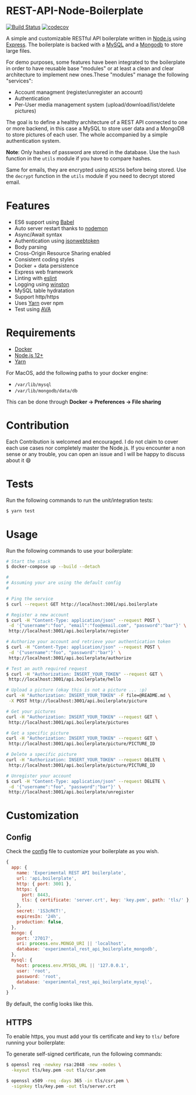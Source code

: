 # REST-API-Node-Boilerplate


[![Build Status](https://travis-ci.org/TommyStarK/REST-API-Node-Boilerplate.svg?branch=master)](https://travis-ci.org/TommyStarK/REST-API-Node-Boilerplate) [![codecov](https://codecov.io/gh/TommyStarK/REST-API-Node-Boilerplate/branch/master/graph/badge.svg)](https://codecov.io/gh/TommyStarK/REST-API-Node-Boilerplate)


A simple and customizable RESTful API boilerplate written in [Node.js](https://nodejs.org/en/) using [Express](https://expressjs.com/). The boilerplate is backed with a [MySQL](https://www.mysql.com/) and a [Mongodb](https://www.mongodb.com/) to store large files.

For demo purposes, some features have been integrated to the boilerplate in order to have reusable base "modules" or at least a clean and clear architecture to implement new ones.These "modules" manage the following "services":

- Account managment (register/unregister an account)
- Authentication
- Per-User media management system (upload/download/list/delete pictures)

The goal is to define a healthy architecture of a REST API connected to one or more backend, in this case a MySQL to store user data and a MongoDB to store pictures of each user. The whole accompanied by a simple authentication system.

**Note**: Only hashes of password are stored in the database. Use the `hash` function in the
`utils` module if you have to compare hashes.

Same for emails, they are encrypted using `AES256` before being stored. Use the `decrypt`
function in the `utils` module if you need to decrypt stored email.

# Features

- ES6 support using [Babel](https://babeljs.io/)
- Auto server restart thanks to [nodemon](https://github.com/remy/nodemon)
- Async/Await syntax
- Authentication using [jsonwebtoken](https://jwt.io/)
- Body parsing
- Cross-Origin Resource Sharing enabled
- Consistent coding styles
- Docker + data persistence
- Express web framework
- Linting with [eslint](https://eslint.org/)
- Logging using [winston](https://github.com/winstonjs/winston)
- MySQL table hydratation
- Support http/https
- Uses [Yarn](https://yarnpkg.com/en/) over npm
- Test using [AVA](https://github.com/avajs/ava)



# Requirements

- [Docker](https://www.docker.com)
- [Node.js 12+](https://nodejs.org/en/)
- [Yarn](https://yarnpkg.com/)


For MacOS, add the following paths to your docker engine:

- `/var/lib/mysql`
- `/var/lib/mongodb/data/db`

This can be done through **Docker -> Preferences -> File sharing**


# Contribution

Each Contribution is welcomed and encouraged. I do not claim to cover each use cases nor completely master the Node.js. If you encounter a non sense or any trouble, you can open an issue and I will be happy to discuss about it :smile:



# Tests

Run the following commands to run the unit/integration tests:

 ```bash
$ yarn test
 ```



# Usage

Run the following commands to use your boilerplate:

 ```bash
# Start the stack
$ docker-compose up --build --detach

#
# Assuming your are using the default config
#

# Ping the service
$ curl --request GET http://localhost:3001/api.boilerplate

# Register a new account
$ curl -H "Content-Type: application/json" --request POST \
  -d '{"username":"foo", "email":"foo@email.com", "password":"bar"}' \
  http://localhost:3001/api.boilerplate/register

# Authorize your account and retrieve your authentication token
$ curl -H "Content-Type: application/json" --request POST \
  -d '{"username":"foo", "password":"bar"}' \
  http://localhost:3001/api.boilerplate/authorize

# Test an auth required request
$ curl -H "Authorization: INSERT_YOUR_TOKEN" --request GET \
  http://localhost:3001/api.boilerplate/hello

# Upload a picture (okay this is not a picture ... :p)
curl -H "Authorization: INSERT_YOUR_TOKEN" -F file=@README.md \
  -X POST http://localhost:3001/api.boilerplate/picture

# Get your pictures
curl -H "Authorization: INSERT_YOUR_TOKEN" --request GET \
  http://localhost:3001/api.boilerplate/pictures

# Get a specific picture
curl -H "Authorization: INSERT_YOUR_TOKEN" --request GET \
  http://localhost:3001/api.boilerplate/picture/PICTURE_ID

# Delete a specific picture
curl -H "Authorization: INSERT_YOUR_TOKEN" --request DELETE \
  http://localhost:3001/api.boilerplate/picture/PICTURE_ID

# Unregister your account
$ curl -H "Content-Type: application/json" --request DELETE \
  -d '{"username":"foo", "password":"bar"}' \
  http://localhost:3001/api.boilerplate/unregister
 ```



# Customization

## Config
Check the [config](https://github.com/TommyStarK/REST-API-Node-Boilerplate/blob/master/server/config/index.js) file to customize your boilerplate as you wish.

  ```js
  {
    app: {
      name: 'Experimental REST API boilerplate',
      url: 'api.boilerplate',
      http: { port: 3001 },
      https: {
        port: 8443,
        tls: { certificate: 'server.crt', key: 'key.pem', path: 'tls/' },
      },
      secret: '1S3cR€T!',
      expiresIn: '24h',
      production: false,
    },
    mongo: {
      port: '27017',
      uri: process.env.MONGO_URI || 'localhost',
      database: 'experimental_rest_api_boilerplate_mongodb',
    },
    mysql: {
      host: process.env.MYSQL_URL || '127.0.0.1',
      user: 'root',
      password: 'root',
      database: 'experimental_rest_api_boilerplate_mysql',
    },
  }
  ```

By default, the config looks like this.


## HTTPS

To enable https, you must add your tls certificate and key to `tls/` before running your boilerplate:

To generate self-signed certificate, run the following commands:
```bash
$ openssl req -newkey rsa:2048 -new -nodes \
  -keyout tls/key.pem -out tls/csr.pem

$ openssl x509 -req -days 365 -in tls/csr.pem \
  -signkey tls/key.pem -out tls/server.crt
```
